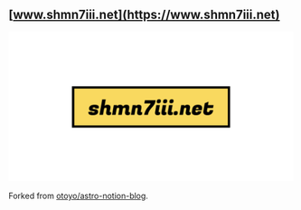 ## [www.shmn7iii.net](https://www.shmn7iii.net)

![OGP](/public/default-og-image.png)

Forked from [otoyo/astro-notion-blog](https://github.com/otoyo/astro-notion-blog).

